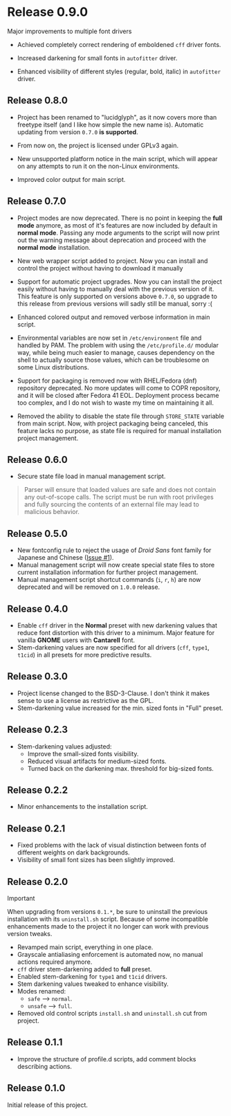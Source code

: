 # Release 0.9.0
Major improvements to multiple font drivers

- Achieved completely correct rendering of emboldened `cff` driver fonts.

- Increased darkening for small fonts in `autofitter` driver.

- Enhanced visibility of different styles (regular, bold, italic) in
  `autofitter` driver.


## Release 0.8.0
- Project has been renamed to "lucidglyph", as it now covers more than freetype
  itself (and I like how simple the new name is). Automatic updating from
  version `0.7.0` **is supported**.

- From now on, the project is licensed under GPLv3 again.

- New unsupported platform notice in the main script, which will appear on any
  attempts to run it on the non-Linux environments.

- Improved color output for main script.


## Release 0.7.0
- Project modes are now deprecated. There is no point in keeping the **full
  mode** anymore, as most of it's features are now included by default in
  **normal mode**. Passing any mode arguments to the script will now print out
  the warning message about deprecation and proceed with the **normal mode**
  installation.

- New web wrapper script added to project. Now you can install and control the
  project without having to download it manually

- Support for automatic project upgrades. Now you can install the project
  easily without having to manually deal with the previous version of it. This
  feature is only supported on versions above `0.7.0`, so upgrade to this
  release from previous versions will sadly still be manual, sorry :(

- Enhanced colored output and removed verbose information in main script.

- Environmental variables are now set in `/etc/environment` file and handled by
  PAM. The problem with using the `/etc/profile.d/` modular way, while being
  much easier to manage, causes dependency on the shell to actually source
  those values, which can be troublesome on some Linux distributions.

- Support for packaging is removed now with RHEL/Fedora (dnf) repository
  deprecated. No more updates will come to COPR repository, and it will be
  closed after Fedora 41 EOL. Deployment process became too complex, and I do
  not wish to waste my time on maintaining it all.

- Removed the ability to disable the state file through `STORE_STATE` variable
  from main script. Now, with project packaging being canceled, this feature
  lacks no purpose, as state file is required for manual installation project
  management.


## Release 0.6.0
- Secure state file load in manual management script.
> Parser will ensure that loaded values are safe and does not contain any
out-of-scope calls. The script must be run with root privileges and fully
sourcing the contents of an external file may lead to malicious behavior.


## Release 0.5.0
- New fontconfig rule to reject the usage of *Droid Sans* font family for
  Japanese and Chinese ([Issue #1](https://github.com/maximilionus/lucidglyph/issues/1)).
- Manual management script will now create special state files to store current
  installation information for further project management.
- Manual management script shortcut commands (`i`, `r`, `h`) are now deprecated
  and will be removed on `1.0.0` release.


## Release 0.4.0
- Enable `cff` driver in the **Normal** preset with new darkening values that
  reduce font distortion with this driver to a minimum. Major feature for
  vanilla **GNOME** users with **Cantarell** font.
- Stem-darkening values are now specified for all drivers (`cff`, `type1`, `t1cid`)
  in all presets for more predictive results.


## Release 0.3.0
- Project license changed to the BSD-3-Clause. I don't think it makes sense to
  use a license as restrictive as the GPL.
- Stem-darkening value increased for the min. sized fonts in "Full" preset.


## Release 0.2.3
- Stem-darkening values adjusted:
    - Improve the small-sized fonts visibility.
    - Reduced visual artifacts for medium-sized fonts.
    - Turned back on the darkening max. threshold for big-sized fonts.


## Release 0.2.2
- Minor enhancements to the installation script.


## Release 0.2.1
- Fixed problems with the lack of visual distinction between fonts of different
  weights on dark backgrounds.
- Visibility of small font sizes has been slightly improved.


## Release 0.2.0
> [!IMPORTANT]  
> When upgrading from versions `0.1.*`, be sure to uninstall the previous
> installation with its `uninstall.sh` script. Because of some incompatible
> enhancements made to the project it no longer can work with previous version
> tweaks.

- Revamped main script, everything in one place.
- Grayscale antialiasing enforcement is automated now, no manual actions
  required anymore.
- `cff` driver stem-darkening added to **full** preset.
- Enabled stem-darkening for `type1` and `t1cid` drivers.
- Stem darkening values tweaked to enhance visibility.
- Modes renamed:
    - `safe` --> `normal`.
    - `unsafe` --> `full`.
- Removed old control scripts `install.sh` and `uninstall.sh` cut from project.


## Release 0.1.1
- Improve the structure of profile.d scripts, add comment blocks describing
  actions.


## Release 0.1.0
Initial release of this project.
